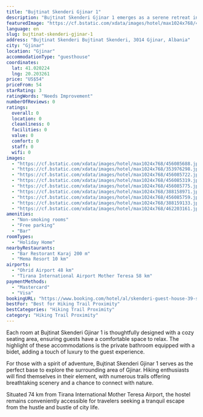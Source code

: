 ```yaml
---
title: "Bujtinat Skenderi Gjinar 1"
description: "Bujtinat Skenderi Gjinar 1 emerges as a serene retreat in the heart of Gjinar, offering guests a unique blend of comfort and natural beauty."
featuredImage: "https://cf.bstatic.com/xdata/images/hotel/max1024x768/456085688.jpg?k=ea78e62cb6709e3cbe89ddb0e42eb6537486612af4277b6f1dc8db8da69c5f5d&o=&hp=1"
language: en
slug: bujtinat-skenderi-gjinar-1
address: "Bujtinat Skenderi Bujtinat Skenderi, 3014 Gjinar, Albania"
city: "Gjinar"
location: "Gjinar"
accommodationType: "guesthouse"
coordinates:
  lat: 41.020224
  lng: 20.203261
price: "US$54"
priceFrom: 54
starRating: 3
ratingWords: "Needs Improvement"
numberOfReviews: 0
ratings:
  overall: 0
  location: 0
  cleanliness: 0
  facilities: 0
  value: 0
  comfort: 0
  staff: 0
  wifi: 0
images:
  - "https://cf.bstatic.com/xdata/images/hotel/max1024x768/456085688.jpg?k=ea78e62cb6709e3cbe89ddb0e42eb6537486612af4277b6f1dc8db8da69c5f5d&o=&hp=1"
  - "https://cf.bstatic.com/xdata/images/hotel/max1024x768/353976298.jpg?k=42ce7bdd063353db86c7f8a1a00e984b05f958f39471b31c56b644cbdfe4e33c&o=&hp=1"
  - "https://cf.bstatic.com/xdata/images/hotel/max1024x768/456085722.jpg?k=57b9035bdc6e71056ecea28f147c920bfb91cefab45428f2d6158c929e4e6ee1&o=&hp=1"
  - "https://cf.bstatic.com/xdata/images/hotel/max1024x768/456085319.jpg?k=dae668e3a5bc76ebabad9dc9b7ccc5cb877f3362e4fd00f2345b35b1c2b0f0d4&o=&hp=1"
  - "https://cf.bstatic.com/xdata/images/hotel/max1024x768/456085775.jpg?k=eae6f15bf62897cb246f0dd7acdc99f22e025b86c22401898fbf075f4fe039c2&o=&hp=1"
  - "https://cf.bstatic.com/xdata/images/hotel/max1024x768/388158971.jpg?k=acb55bd232d380654697df441a5e475d815170ae73461b13dec802229bddebab&o=&hp=1"
  - "https://cf.bstatic.com/xdata/images/hotel/max1024x768/456085759.jpg?k=e61da8f2c5e067e6a137e70fd702948867f31f47698c0d5b13c11cda3f79685a&o=&hp=1"
  - "https://cf.bstatic.com/xdata/images/hotel/max1024x768/388159133.jpg?k=abaa4454aca185ae807516f2b077c1e5244bbb24bc19f7d56a388a2923ce22de&o=&hp=1"
  - "https://cf.bstatic.com/xdata/images/hotel/max1024x768/462203161.jpg?k=a1a574d9ba802c072dabb009e1b8538ed7e94c8f567ec17c10777b26372ada28&o=&hp=1"
amenities:
  - "Non-smoking rooms"
  - "Free parking"
  - "Bar"
roomTypes:
  - "Holiday Home"
nearbyRestaurants:
  - "Bar Restorant Karaj 200 m"
  - "Mema Resort 10 km"
airports:
  - "Ohrid Airport 48 km"
  - "Tirana International Airport Mother Teresa 58 km"
paymentMethods:
  - "Mastercard"
  - "Visa"
bookingURL: "https://www.booking.com/hotel/al/skenderi-guest-house-39-s-gjinar-elbasan-albania.en-gb.html?aid=8035640"
bestFor: "Best for Hiking Trail Proximity"
bestCategories: "Hiking Trail Proximity"
category: "Hiking Trail Proximity"
---
```


Each room at Bujtinat Skenderi Gjinar 1 is thoughtfully designed with a cozy seating area, ensuring guests have a comfortable space to relax. The highlight of these accommodations is the private bathroom equipped with a bidet, adding a touch of luxury to the guest experience.

For those with a spirit of adventure, Bujtinat Skenderi Gjinar 1 serves as the perfect base to explore the surrounding area of Gjinar. Hiking enthusiasts will find themselves in their element, with numerous trails offering breathtaking scenery and a chance to connect with nature.

Situated 74 km from Tirana International Mother Teresa Airport, the hostel remains conveniently accessible for travelers seeking a tranquil escape from the hustle and bustle of city life.